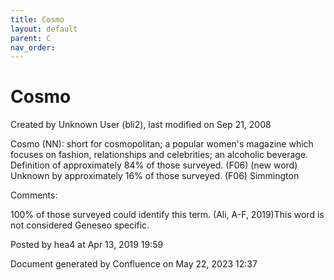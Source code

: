 ```yaml
---
title: Cosmo
layout: default
parent: C
nav_order:
---
```


# Cosmo

Created by  Unknown User (bli2), last modified on Sep 21, 2008

Cosmo (NN): short for cosmopolitan; a popular women's magazine which focuses on fashion, relationships and celebrities; an alcoholic beverage. Definition of approximately 84% of those surveyed. (F06) (new word) Unknown by approximately 16% of those surveyed. (F06) Simmington

Comments:

100% of those surveyed could identify this term. (Ali, A-F, 2019)This word is not considered Geneseo specific.

Posted by hea4 at Apr 13, 2019 19:59

Document generated by Confluence on May 22, 2023 12:37


